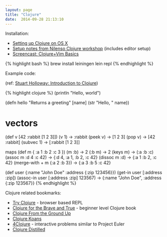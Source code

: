```yaml
---
layout: page
title: "Clojure"
date:  2014-09-28 21:13:10
---
```


Installation:

- [Setting up Clojure on OS X](https://gist.github.com/technomancy/2395913)
- [Setup notes from Nilenso Clojure workshop](https://github.com/nilenso/clojure-workshop/blob/master/preparation.md)
  (includes editor setup)
- [Screencast: Clojure+Vim Basics](https://hashrocket.com/blog/posts/screencast-clojure-and-vim-basics)

{% highlight bash %}
brew install leiningen
lein repl
{% endhighlight %}

Example code:

(ref: [Stuart Holloway: Introduction to Clojure](https://vimeo.com/68375202))

{% highlight clojure %}
(println "Hello, world")

(defn hello
  "Returns a greeting"
  [name]
  (str "Hello, " name))

# vectors
(def v [42 :rabbit [1 2 3]])
(v 1) -> :rabbit
(peek v) -> [1 2 3]
(pop v) -> [42 :rabbit]
(subvec 1) -> [:rabbit [1 2 3]]

maps
(def m { :a 1 :b 2 :c 3 })
(m :b) -> 2
(:b m) -> 2
(keys m) -> (:a :b :c)
(assoc m :d 4 :c 42) -> {:d 4, :a 1, :b 2, :c 42}
(dissoc m :d) -> {:a 1 :b 2, :c 42}
(merge-with + m {:a 2 :b 3}) -> {:a 3 :b 5 :c 42}

(def user {:name "John Doe"
           :address {:zip 123456}})
(get-in user [:address :zip])
(assoc-in user [:address :zip] 123567)
-> {:name "John Doe", :address {:zip 123567}}
{% endhighlight %}

Clojure related bookmarks:

* [Try Clojure](http://tryclj.com/) - browser based REPL
* [Clojure for the Brave and True](http://www.braveclojure.com/) - beginner level Clojure book
* [Clojure From the Ground Up](http://aphyr.com/posts/301-clojure-from-the-ground-up-welcome)
* [Clojure Koans](http://clojurekoans.com/)
* [4Clojure](http://www.4clojure.com/) - interactive problems similar to Project Euler
* [Clojure Distilled](http://yogthos.github.io/ClojureDistilled.html)

